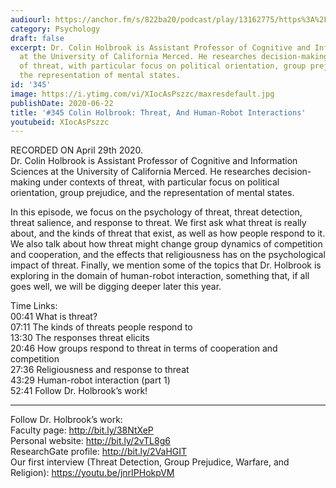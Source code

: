 ```yaml
---
audiourl: https://anchor.fm/s/822ba20/podcast/play/13162775/https%3A%2F%2Fd3ctxlq1ktw2nl.cloudfront.net%2Fproduction%2F2020-4-1%2F69297259-44100-2-877762012d4b2.m4a
category: Psychology
draft: false
excerpt: Dr. Colin Holbrook is Assistant Professor of Cognitive and Information Sciences
  at the University of California Merced. He researches decision-making under contexts
  of threat, with particular focus on political orientation, group prejudice, and
  the representation of mental states.
id: '345'
image: https://i.ytimg.com/vi/XIocAsPszzc/maxresdefault.jpg
publishDate: 2020-06-22
title: '#345 Colin Holbrook: Threat, And Human-Robot Interactions'
youtubeid: XIocAsPszzc
---
```

<div class="timelinks">

RECORDED ON April 29th 2020.  
Dr. Colin Holbrook is Assistant Professor of Cognitive and Information Sciences at the University of California Merced. He researches decision-making under contexts of threat, with particular focus on political orientation, group prejudice, and the representation of mental states.

In this episode, we focus on the psychology of threat, threat detection, threat salience, and response to threat. We first ask what threat is really about, and the kinds of threat that exist, as well as how people respond to it. We also talk about how threat might change group dynamics of competition and cooperation, and the effects that religiousness has on the psychological impact of threat. Finally, we mention some of the topics that Dr. Holbrook is exploring in the domain of human-robot interaction, something that, if all goes well, we will be digging deeper later this year.

Time Links:  
<time>00:41</time> What is threat?  
<time>07:11</time> The kinds of threats people respond to  
<time>13:30</time> The responses threat elicits  
<time>20:46</time> How groups respond to threat in terms of cooperation and competition  
<time>27:36</time> Religiousness and response to threat  
<time>43:29</time> Human-robot interaction (part 1)  
<time>52:41</time> Follow Dr. Holbrook’s work!

---

Follow Dr. Holbrook’s work:  
Faculty page: http://bit.ly/38NtXeP  
Personal website: http://bit.ly/2vTL8g6  
ResearchGate profile: http://bit.ly/2VaHGIT  
Our first interview (Threat Detection, Group Prejudice, Warfare, and Religion): https://youtu.be/jnrIPHokpVM
</div>

